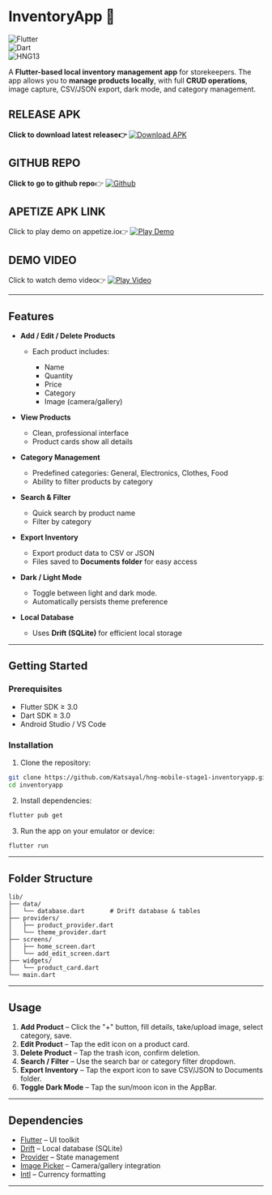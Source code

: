 # InventoryApp 🛒

![Flutter](https://img.shields.io/badge/Flutter-3.0-blue?logo=flutter)  
![Dart](https://img.shields.io/badge/Dart-3.0-blue?logo=dart)  
![HNG13](https://img.shields.io/badge/HNG-13-green)

A **Flutter-based local inventory management app** for storekeepers. The app allows you to **manage products locally**, with full **CRUD operations**, image capture, CSV/JSON export, dark mode, and category management.

## **RELEASE APK**
**Click to download latest release👉** [![Download APK](https://img.shields.io/badge/Download-APK-blue?style=for-the-badge&logo=android)](https://github.com/Katsayal/hng-mobile-stage1-inventoryapp/releases/download/v1.0.0/app-release.apk)

## **GITHUB REPO**
**Click to go to github repo**👉 [![Github](https://img.shields.io/badge/Git-HUB-blue?style=for-the-badge&logo=github)](https://github.com/Katsayal/hng-mobile-stage1-inventoryapp.git)

## **APETIZE APK LINK**
Click to play demo on appetize.io👉 [![Play Demo](https://img.shields.io/badge/Play-Demo-blue?style=for-the-badge&logo=googleplay)](https://appetize.io/app/b_ceunmy4eegz5i6wypq4o6g7vru)

## **DEMO VIDEO**
Click to watch demo video👉 [![Play Video](https://img.shields.io/badge/Play-Video-blue?style=for-the-badge&logo=youtube)](https://drive.google.com/file/d/1EYXD0MfbEw-xgf54euEFLTQiK-o3UkRg/view?usp=drivesdk)

---

## **Features**

* **Add / Edit / Delete Products**

  * Each product includes:

    * Name
    * Quantity
    * Price
    * Category
    * Image (camera/gallery)

* **View Products**

  * Clean, professional interface
  * Product cards show all details

* **Category Management**

  * Predefined categories: General, Electronics, Clothes, Food
  * Ability to filter products by category

* **Search & Filter**

  * Quick search by product name
  * Filter by category

* **Export Inventory**

  * Export product data to CSV or JSON
  * Files saved to **Documents folder** for easy access

* **Dark / Light Mode**

  * Toggle between light and dark mode.
  * Automatically persists theme preference

* **Local Database**

  * Uses **Drift (SQLite)** for efficient local storage

---

## **Getting Started**

### **Prerequisites**

* Flutter SDK ≥ 3.0
* Dart SDK ≥ 3.0
* Android Studio / VS Code

### **Installation**

1. Clone the repository:

```bash
git clone https://github.com/Katsayal/hng-mobile-stage1-inventoryapp.git
cd inventoryapp
```

2. Install dependencies:

```bash
flutter pub get
```

3. Run the app on your emulator or device:

```bash
flutter run
```

---

## **Folder Structure**

```
lib/
├── data/
│   └── database.dart       # Drift database & tables
├── providers/
│   ├── product_provider.dart
│   └── theme_provider.dart
├── screens/
│   ├── home_screen.dart
│   └── add_edit_screen.dart
├── widgets/
│   └── product_card.dart
└── main.dart
```

---

## **Usage**

1. **Add Product** – Click the "+" button, fill details, take/upload image, select category, save.
2. **Edit Product** – Tap the edit icon on a product card.
3. **Delete Product** – Tap the trash icon, confirm deletion.
4. **Search / Filter** – Use the search bar or category filter dropdown.
5. **Export Inventory** – Tap the export icon to save CSV/JSON to Documents folder.
6. **Toggle Dark Mode** – Tap the sun/moon icon in the AppBar.

---

## **Dependencies**

* [Flutter](https://flutter.dev) – UI toolkit
* [Drift](https://drift.simonbinder.eu/) – Local database (SQLite)
* [Provider](https://pub.dev/packages/provider) – State management
* [Image Picker](https://pub.dev/packages/image_picker) – Camera/gallery integration
* [Intl](https://pub.dev/packages/intl) – Currency formatting

---